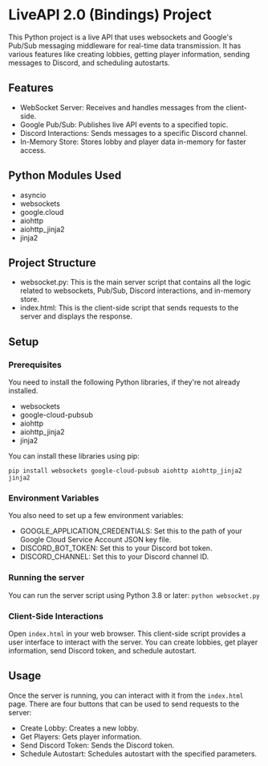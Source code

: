 # LiveAPI 2.0 (Bindings) Project

This Python project is a live API that uses websockets and Google's Pub/Sub messaging middleware for real-time data transmission. It has various features like creating lobbies, getting player information, sending messages to Discord, and scheduling autostarts.

## Features
* WebSocket Server: Receives and handles messages from the client-side.
* Google Pub/Sub: Publishes live API events to a specified topic.
* Discord Interactions: Sends messages to a specific Discord channel.
* In-Memory Store: Stores lobby and player data in-memory for faster access.

## Python Modules Used
* asyncio
* websockets
* google.cloud
* aiohttp
* aiohttp_jinja2
* jinja2

## Project Structure
* websocket.py: This is the main server script that contains all the logic related to websockets, Pub/Sub, Discord interactions, and in-memory store.
* index.html: This is the client-side script that sends requests to the server and displays the response.

## Setup

### Prerequisites
You need to install the following Python libraries, if they're not already installed.
* websockets
* google-cloud-pubsub
* aiohttp
* aiohttp_jinja2
* jinja2

You can install these libraries using pip:

`pip install websockets google-cloud-pubsub aiohttp aiohttp_jinja2 jinja2`

### Environment Variables
You also need to set up a few environment variables:
* GOOGLE_APPLICATION_CREDENTIALS: Set this to the path of your Google Cloud Service Account JSON key file.
* DISCORD_BOT_TOKEN: Set this to your Discord bot token.
* DISCORD_CHANNEL: Set this to your Discord channel ID.

### Running the server
You can run the server script using Python 3.8 or later:
`python websocket.py`

### Client-Side Interactions
Open `index.html` in your web browser. This client-side script provides a user interface to interact with the server. You can create lobbies, get player information, send Discord token, and schedule autostart.

## Usage
Once the server is running, you can interact with it from the `index.html` page. There are four buttons that can be used to send requests to the server:
* Create Lobby: Creates a new lobby.
* Get Players: Gets player information.
* Send Discord Token: Sends the Discord token.
* Schedule Autostart: Schedules autostart with the specified parameters.
